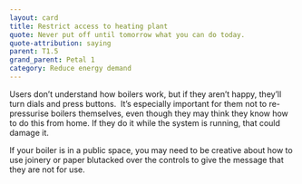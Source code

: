 ```yaml
---
layout: card
title: Restrict access to heating plant
quote: Never put off until tomorrow what you can do today.
quote-attribution: saying
parent: T1.5
grand_parent: Petal 1
category: Reduce energy demand
---
```


<p>Users don’t understand how boilers work, but if they aren’t happy, they’ll turn dials and press buttons.  It’s especially important for them not to re-pressurise boilers themselves, even though they may think they know how to do this from home. If they do it while the system is running, that could damage it. </p><p>If your boiler is in a public space, you may need to be creative about how to use joinery or paper blutacked over the controls to give the message that they are not for use.</p> 

